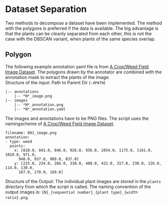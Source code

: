 # Dataset Separation
Two methods to decompose a dataset have been implemented. The method with the polygons is preferred if the data is available. The big advantage is that the plants can be cleanly separated from each other, this is not the case with the DBSCAN variant, when plants of the same species overlap. 

## Polygon 
The following example annotation yaml file is from [A Crop/Weed Field Image Dataset](https://github.com/cwfid/dataset). The polygons drawn by the annotator are combined with the annotation mask to extract the plants of the image.  
Structure of the input:
Path to Parent Dir (`-dPATH`)
```
|-- annotations
    |-- *N*_image.png
|-- images
    |-- *N*_annotation.png
    |-- *N*_annotation.yaml
```
The images and annotations have to be PNG files. The script uses the namingscheme of [A Crop/Weed Field Image Dataset](https://github.com/cwfid/dataset). 
```
filename: 001_image.png
annotation:
- type: weed
  points:
    x: [810.0, 841.0, 846.0, 926.0, 956.0, 1054.0, 1175.0, 1161.0, 1010.0, 971.0,
      948.0, 937.0, 909.0, 837.0]
    y: [225.0, 234.0, 266.0, 338.0, 408.0, 422.0, 317.0, 230.0, 126.0, 114.0, 130.0,
      167.0, 170.0, 169.0]
```
Structure of the Output:
The individual plant images are stored in the `plants` directory from which the script is called.
The naming convention of the output images is: `{N}_{sequential number}_{plant type}_{width ratio}.png`.
